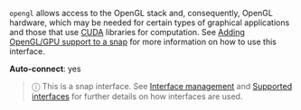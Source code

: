 `opengl` allows access to the OpenGL stack and, consequently, OpenGL hardware, which may be needed for certain types of graphical applications and those that use [CUDA](https://en.wikipedia.org/wiki/CUDA) libraries for computation. See [Adding OpenGL/GPU support to a snap](/t/adding-opengl-gpu-support-to-a-snap/6273) for more information on how to use this interface.

**Auto-connect**: yes

> ⓘ  This is a snap interface. See [Interface management](/t/interface-management/6154) and [Supported interfaces](/t/supported-interfaces/7744) for further details on how interfaces are used.